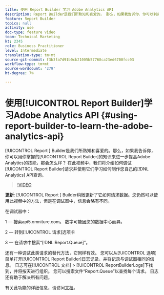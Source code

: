 ```yaml
---
title: 使用 Report Builder 学习 Adobe Analytics API
description: Report Builder是我们所熟知和喜爱的。 那么，如果我告诉你，你可以利用你对Report Builder的了解进一步提高Adobe Analytics的技能呢？ 在此视频中，我们将介绍如何处理调试Report Builder请求并使用这些请求来了解如何制作您自己的Analytics API查询。
feature: Report Builder
topics: null
activity: use
doc-type: feature video
team: Technical Marketing
kt: 2345
role: Business Practitioner
level: Intermediate
translation-type: tm+mt
source-git-commit: f3b3fa7d91b0cb21005b57768ca23ed6700fcc03
workflow-type: tm+mt
source-wordcount: '279'
ht-degree: 7%

---
```



# 使用[!UICONTROL Report Builder]学习Adobe Analytics API {#using-report-builder-to-learn-the-adobe-analytics-api}

[!UICONTROL Report ] Builder是我们所熟知和喜爱的。那么，如果我告诉你，你可以用你掌握的[!UICONTROL Report Builder]的知识来进一步提高Adobe Analytics的技能，那会怎么样？ 在此视频中，我们将介绍如何调试[!UICONTROL Report Builder]请求并使用它们学习如何制作您自己的[!DNL Analytics] API查询。

>[!VIDEO](https://video.tv.adobe.com/v/25442/?quality=12)

**更新**: [!UICONTROL Report ] Builder稍微更新了它如何请求数据。您仍然可以使用此视频中的方法，但是在调试器中，信息会略有不同。

在调试器中：

1 — 搜索api5.omniture.com。 数字可能因您的数据中心而异。

2 — 转到[!UICONTROL 请求]选项卡

3 — 在请求中搜索“[!DNL Report.Queue]”。

还有一种调试此类请求的替代方法，它同样有效。 您可以从[!UICONTROL 选项]菜单打开[!UICONTROL Report Builder]日志记录，并将记录与调试器相同的信息。 日志可在[!UICONTROL 文档] > [!UICONTROL  ReportBuilderLogs]下找到，并将按天进行组织。 您可以搜索文件“Report.Queue”以查找每个请求。 日志还有助于解决所有问题。

有关此功能的详细信息，请访问[文档](https://www.adobe.io/)。
